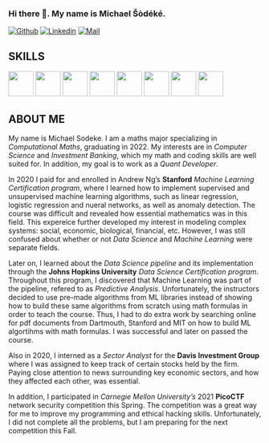 ### Hi there 👋. My name is Michael Šòdéké.

<!--
**MichaelSodeke/MichaelSodeke** is a ✨ _special_ ✨ repository because its `README.md` (this file) appears on your GitHub profile.

Here are some ideas to get you started:

- 🔭 I’m currently working on ...
- 🌱 I’m currently learning ...
- 👯 I’m looking to collaborate on ...
- 🤔 I’m looking for help with ...
- 💬 Ask me about ...
- 📫 How to reach me: ...
- 😄 Pronouns: ...
- ⚡ Fun fact: ...
-->

[![Github](https://img.shields.io/github/followers/MichaelSodeke?label=Follow&style=social)](https://github.com/MichaelSodeke)
[![Linkedin](https://img.shields.io/badge/-Michael%20Šòdéké-blue?style=flat-square&logo=linkedin&logoColor=white&link=https://https://www.linkedin.com/in/michaelsodeke/)](https://www.linkedin.com/in/michaelsodeke/)
[![Mail](https://img.shields.io/badge/-sodeke93@gmail.com-gray?style=flat-square&logo=gmail&logoColor=red&link=)](mailto:sodeke93@gmail.com)



## SKILLS
<code><img height="50" src="https://d33wubrfki0l68.cloudfront.net/a49c5f63d431650c696cfd10cb70c880726281df/c9f07/img/logo.png"></code>
<code><img height="50" src="https://brandeps.com/logo-download/D/Debian-logo-vector-01.svg"></code>
<code><img height="50" src="https://brandeps.com/logo-download/C/C++-logo-vector-01.svg"></code>
<code><img height="50" src="https://brandeps.com/logo-download/C/C-logo-vector-01.svg"></code>
<code><img height="50" src="https://brandeps.com/logo-download/P/Python-logo-vector-01.svg"></code>
<code><img height="50" src="https://brandeps.com/logo-download/S/SQLite-logo-vector-01.svg"></code>
<code><img height="50" src="https://brandeps.com/logo-download/V/Vmware-logo-vector-01.svg"></code>
<code><img height="50" src="https://cdn.worldvectorlogo.com/logos/latex.svg"></code>



## ABOUT ME 
My name is Michael Sodeke. I am a maths major specializing in *Computational Maths*, graduating in 2022.
My interests are in *Computer Science* and *Investment Banking*, which my math and coding skills are well
suited for. In addition, my goal is to work as a *Quant Developer*.

In 2020 I paid for and enrolled in Andrew Ng’s **Stanford** *Machine Learning Certification program*, where
I learned how to implement supervised and unsupervised machine learning algorithms, such as linear
regression, logistic regression and nueral networks, as well as anomaly detection. The course was difficult
and revealed how essential mathematics was in this field. This expereice further developed my interest in
modeling complex systems: social, economic, biological, financial, etc. However, I was still confused about
whether or not *Data Science* and *Machine Learning* were separate fields.

Later on, I learned about the *Data Science pipeline* and its implementation through the **Johns Hopkins
University** *Data Science Certification program*. Throughout this program, I discovered that Machine
Learning was part of the pipeline, refered to as *Predictive Analysis*. Unfortunately, the instructors decided
to use pre-made algorithms from ML libraries instead of showing how to build these same algorithms from
scratch using math formulas in order to teach the course. Thus, I had to do extra work by searching online
for pdf documents from Dartmouth, Stanford and MIT on how to build ML algortihms with math formulas.
I was successful and later on passed the course.

Also in 2020, I interned as a *Sector Analyst* for the **Davis Investment Group** where I was assigned to
keep track of certain stocks held by the firm. Paying close attention to news surrounding key economic
sectors, and how they affected each other, was essential.

In addition, I participated in *Carnegie Mellon University’s* 2021 **PicoCTF** network security competition
this Spring. The competition was a great way for me to improve my programming and ethical hacking skills.
Unfortunately, I did not complete all the problems, but I am preparing for the next competition this Fall.

<!--
# GIT STATS

![Michael's stats](https://github-readme-stats.vercel.app/api?username=MichaelSodeke&show_icons=true)
-->

